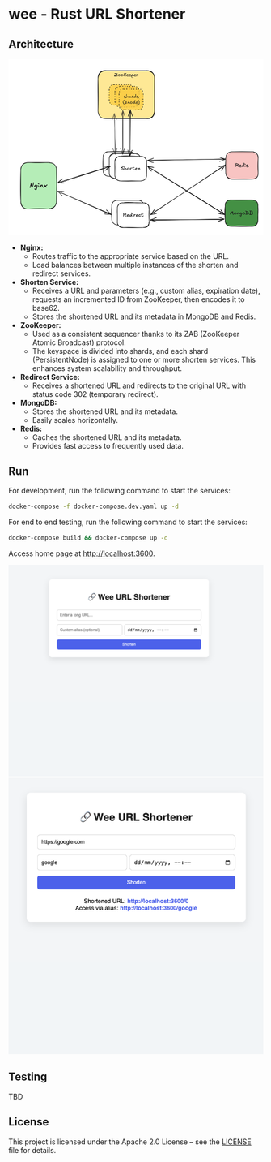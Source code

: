 # wee - Rust URL Shortener

## Architecture
![Architecture Diagram](img/architecture.png)

- **Nginx:**
    - Routes traffic to the appropriate service based on the URL.
    - Load balances between multiple instances of the shorten and redirect services.
- **Shorten Service:**
    - Receives a URL and parameters (e.g., custom alias, expiration date), requests an incremented ID from ZooKeeper, then encodes it to base62.
    - Stores the shortened URL and its metadata in MongoDB and Redis.
- **ZooKeeper:**
    - Used as a consistent sequencer thanks to its ZAB (ZooKeeper Atomic Broadcast) protocol.
    - The keyspace is divided into shards, and each shard (PersistentNode) is assigned to one or more shorten services. This enhances system scalability and throughput.
- **Redirect Service:**
    - Receives a shortened URL and redirects to the original URL with status code 302 (temporary redirect).
- **MongoDB:**
    - Stores the shortened URL and its metadata.
    - Easily scales horizontally.
- **Redis:**
    - Caches the shortened URL and its metadata.
    - Provides fast access to frequently used data.
## Run
For development, run the following command to start the services:
```bash
docker-compose -f docker-compose.dev.yaml up -d
```

For end to end testing, run the following command to start the services:
```bash
docker-compose build && docker-compose up -d
```
Access home page at [http://localhost:3600](http://localhost:3600).

![ui1](img/ui1.png)
![ui2](img/ui2.png)

## Testing
TBD

## License
This project is licensed under the Apache 2.0 License – see the [LICENSE](LICENSE) file for details.